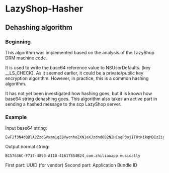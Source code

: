 # LazyShop-Hasher

## Dehashing algorithm

### Beginning

This algorithm was implemented based on the analysis of the LazyShop DRM machine code. 

It is used to write the base64 reference value to NSUserDefaults. (key __LS_CHECK). As it seemed earlier, it could be a private/public key encryption algorithm. However, in practice, this is a common hashing algorithm. 

It has not yet been investigated how hashing goes, but it is known how base64 string dehashing goes.
This algorithm also takes an active part in sending a hashed message to the scp LazyShop server.

### Example

Input base64 string:
```
EwF2f3N4dQBlA2ZzdGVxam1qZBVwcnhoZXN1eXJzdnd6B2N2HCsqP3ojIT0tKikqMDIzZig+MCorJD0uOg==
```

Output normal string:
```
BC57636C-F717-4893-A110-41617854B24_com.zhiliaoapp.musically
```

First part: UUID (for vendor)
Second part: Application Bundle ID
